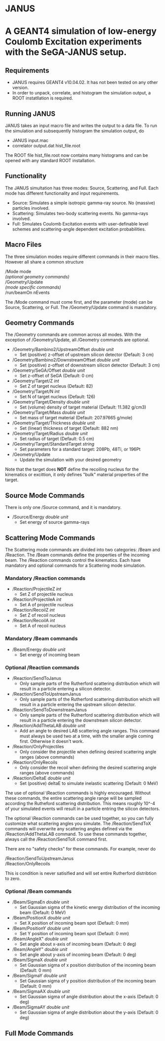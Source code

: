 JANUS
===========================================================================================
A GEANT4 simulation of low-energy Coulomb Excitation experiments with the SeGA-JANUS setup.
===========================================================================================

Requirements
------------------
- JANUS requires GEANT4 v10.04.02. It has not been tested on any other version.
- In order to unpack, correlate, and histogram the simulation output, a ROOT instatllation is required.

Running JANUS
-----------------
JANUS takes an input macro file and writes the output to a data file. To run the simulation and subsequently histogram the simulation output, do

- JANUS input.mac
- correlator output.dat hist_file.root

The ROOT file hist_file.root now contains many histograms and can be opened with any standard ROOT installation.

Functionality
-----------------
The JANUS simultation has three modes: Source, Scattering, and Full. Each mode has different functionality and input requirements. 

- Source: Simulates a simple isotropic gamma-ray source. No (massive) particles involved.
- Scattering: Simulates two-body scattering events. No gamma-rays involved. 
- Full: Simulates Coulomb Excitation events with user-definable level schemes and scattering-angle dependent excitation probabilities.

Macro Files
-----------------
The three simulation modes require different commands in their macro files. However all share a common structure 

/Mode mode\
*(optional geometry commands)*\
/Geometry/Update\
*(mode specific commands)*\
/run/beamOn nEvents

The /Mode command must come first, and the parameter (mode) can be Source, Scattering, or Full. The /Geometry/Update command is mandatory. 

Geometry Commands
-----------------
The /Geometry commands are common across all modes. With the exception of /Geometry/Update, all /Geometry commands are optional.

- /Geometry/Bambino2/UpstreamOffset *double unit*
  - Set (positive) z-offset of upstream silicon detector (Default: 3 cm)
- /Geometry/Bambino2/DownstreamOffset *double unit*
  - Set (positive) z-offset of downstream silicon detector (Default: 3 cm)
- /Geometry/SeGA/Offset *double unit*
  - Set z-offset of SeGA (Default: 0 cm)
- /Geometry/Target/Z *int*
  - Set Z of target nucleus (Default: 82)
- /Geometry/Target/N *int*
  - Set N of target nucleus (Default: 126)
- /Geometry/Target/Density *double unit*
  - Set (volume) density of target material (Default: 11.382 g/cm3)
- /Geometry/Target/Mass *double unit*
  - Set mass of target material (Default: 207.97665 g/mole)
- /Geometry/Target/Thickness *double unit*
  - Set (linear) thickness of target (Default: 882 nm)
- /Geometry/Target/Radius *double unit*
  - Set radius of target (Default: 0.5 cm)
- /Geometry/Target/StandardTarget *string*
  - Set parameters for a standard target: 208Pb, 48Ti, or 196Pt
- /Geometry/Update
  - Update the simulation with your desired geometry

Note that the target does **NOT** define the recoiling nucleus for the kinematics or excittion, it only defines "bulk" material properties of the target.

Source Mode Commands
-----------------
There is only one /Source command, and it is mandatory.

- /Source/Energy *double unit*
  - Set energy of source gamma-rays

Scattering Mode Commands
-----------------
The Scattering mode commands are divided into two categories: /Beam and /Reaction. The /Beam commands define the properties of the incoming beam. The /Reaction commands control the kinematics. Each have mandatory and optional commands for a Scattering mode simulation.

### Mandatory /Reaction commands
- /Reaction/ProjectileZ *int*
  - Set Z of projectile nucleus
- /Reaction/ProjectileA *int*
  - Set A of projectile nucleus
- /Reaction/RecoilZ *int*
  - Set Z of recoil nucleus
- /Reaction/RecoilA *int*
  - Set A of recoil nucleus

### Mandatory /Beam commands
- /Beam/Energy *double unit*
  - Set energy of incoming beam

### Optional /Reaction commands
- /Reaction/SendToJanus
  - Only sample parts of the Rutherford scattering distribution which will result in a particle entering a silicon detector.
- /Reaction/SendToUpstreamJanus
  - Only sample parts of the Rutherford scattering distribution which will result in a particle entering the upstream silicon detector.
- /Reaction/SendToDownstreamJanus
  - Only sample parts of the Rutherford scattering distribution which will result in a particle entering the downstream silicon detector.
- /Reaction/AddThetaLAB *double unit*
  - Add an angle to desired LAB scattering angle ranges. This command must always be used two at a time, with the smaller angle coming first. Otherwise it doesn't work.
- /Reaction/OnlyProjectiles
  - Only consider the projectile when defining desired scattering angle ranges (above commands)
- /Reaction/OnlyRecoils
  - Only consider the recoil when defining the desired scattering angle ranges (above commands)
- /Reaction/DeltaE *double unit*
  - Set (positive) deltaE to simulate inelastic scattering (Default: 0 MeV)

The use of optional \Reaction commands is highly encouraged. Without these commands, the entire scattering angle range will be sampled according the Rutheford scattering distribution. This means roughly 10^-4 of your simulated events will result in a particle entring the silicon detectors.

The optional \Reaction commands can be used together, so you can fully customize what scattering angles you simulate. The /Reaction/SendToX commands will overwrite any scattering angles defined via the /Reaction/AddThetaLAB command. To use these commands together, always call the /Reaction/SendToX command first.

There are no "safety checks" for these commands. For example, never do

/Reaction/SendToUpstreamJanus\
/Reaction/OnlyRecoils

This is condition is never satisified and will set entire Rutherford distribtion to zero.

### Optional /Beam commands
- /Beam/SigmaEn *double unit*
  - Set Gaussian sigma of the kinetic energy distribution of the incoming beam (Default: 0 MeV)
- /Beam/PositionX *double unit*
  - Set X position of incoming beam spot (Default: 0 mm)
- /Beam/PositionY *double unit*
  - Set Y position of incoming beam spot (Default: 0 mm)
- /Beam/AngleX" *double unit*
  - Set angle about x-axis of incoming beam (Default: 0 deg)
- /Beam/AngleY" *double unit*
  - Set angle about y-axis of incoming beam (Default: 0 deg)
- /Beam/SigmaX *double unit* 
  - Set Gaussian sigma of x position distribution of the incoming beam (Default: 0 mm)
- /Beam/SigmaY *double unit*
  - Set Gaussian sigma of y position distribution of the incoming beam (Default: 0 mm)
- /Beam/SigmaAX *double unit*
  - Set Gaussian sigma of angle distribution about the x-axis (Default: 0 deg)
- /Beam/SigmaAY *double unit*
  - Set Gaussian sigma of angle distribution about the y-axis (Default: 0 deg)

Full Mode Commands
-----------------

